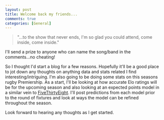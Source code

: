 ```yaml
---
layout: post
title: Welcome back my friends...
comments: true
categories: [General]
---
```


>"...to the show that never ends, I'm so glad you could attend, come inside, come inside."    

I'll send a prize to anyone who can name the song/band in the comments...no cheating!

So I thought I'd start a blog for a few reasons. Hopefully it'll be a good place to jot down any thoughts on anything data and stats related I find interesting/intriguing. I'm also going to be doing some stats on this seasons rugby Premiership. As a start, I'll be looking at how accurate Elo ratings will be for the upcoming season and also looking at an expected points model in a similar vein to [FiveThirtyEight](www.fivethirtyeight.com). I'll post predictions from each model prior to the round of fixtures and look at ways the model can be refined throughout the season.

Look forward to hearing any thoughts as I get started.



